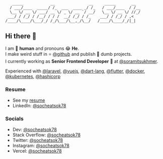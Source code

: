```
   _____            __               __     _____       __
  / ___/____  _____/ /_  ___  ____ _/ /_   / ___/____  / /__
  \__ \/ __ \/ ___/ __ \/ _ \/ __ `/ __/   \__ \/ __ \/ //_/
 ___/ / /_/ / /__/ / / /  __/ /_/ / /_    ___/ / /_/ / ,<
/____/\____/\___/_/ /_/\___/\__,_/\__/   /____/\____/_/|_|

```

## Hi there 👋

I am 🤖 **human** and pronouns 😂 **He**.  
I make weird stuff in ⭐️ [@github](https://github.com/socheatsok78) and publish 🤪 dumb projects.  
I currently working as **Senior Frontend Developer** 🥳 at [@soramitsukhmer](https://github.com/soramitsukhmer).

Experienced with [@laravel](http://github.com/laravel), [@vuejs](http://github.com/vuejs), [@dart-lang](http://github.com/dart-lang), [@flutter](http://github.com/flutter), [@docker](http://github.com/docker), [@kubernetes](http://github.com/kubernetes), [@hashicorp](http://github.com/hashicorp)

### Resume

- See my [resume][resume-url]
- LinkedIn: [@socheatsok78][linkedin-url]

### Socials

- Dev: [@socheatsok78][dev-url]
- Stack Overflow: [@socheatsok78][stackoverflow-url]
- Twitter: [@socheatsok78][twitter-url]
- Instagram: [@socheatsok78][instagram-url]
- Vercel: [@socheatsok78][vercel-url]

<!-- Links -->
[resume-url]: https://registry.jsonresume.org/socheatsok78
[dev-url]: https://dev.to/socheatsok78
[stackoverflow-url]: https://stackoverflow.com/story/socheatsok78
[twitter-url]: https://twitter.com/socheatsok78
[instagram-url]: https://www.instagram.com/socheatsok78
[linkedin-url]: https://www.linkedin.com/in/socheatsok78
[vercel-url]: https://vercel.com/socheatsok78
